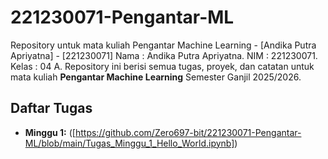 # 221230071-Pengantar-ML
Repository untuk mata kuliah Pengantar Machine Learning - [Andika Putra Apriyatna] - [221230071]
Nama : Andika Putra Apriyatna. NIM : 221230071. Kelas : 04 A.
Repository ini berisi semua tugas, proyek, dan catatan untuk mata kuliah **Pengantar Machine Learning** Semester Ganjil 2025/2026.
## Daftar Tugas
- **Minggu 1:** ([https://github.com/Zero697-bit/221230071-Pengantar-ML/blob/main/Tugas_Minggu_1_Hello_World.ipynb])

